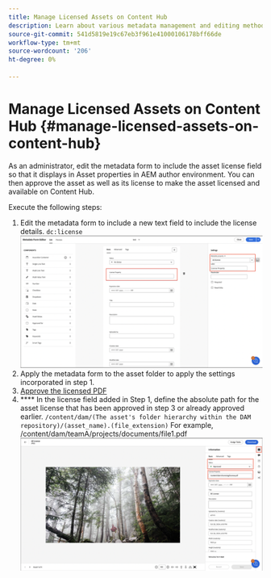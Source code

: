 ```yaml
---
title: Manage Licensed Assets on Content Hub
description: Learn about various metadata management and editing methods
source-git-commit: 541d5819e19c67eb3f961e41000106178bff66de
workflow-type: tm+mt
source-wordcount: '206'
ht-degree: 0%

---
```



# Manage Licensed Assets on Content Hub {#manage-licensed-assets-on-content-hub}

As an administrator, edit the metadata form to include the asset license field so that it displays in Asset properties in AEM author environment. You can then approve the asset as well as its license to make the asset licensed and available on Content Hub.

Execute the following steps:

1. Edit the metadata form to include a new text field to include the license details. `dc:license` [](/help/assets/metadata-assets-view.md#metadata-forms)
   ![](/help/assets/assets/metadata-form-edit.png)
1. Apply the metadata form to the asset folder to apply the settings incorporated in step 1. [](/help/assets/metadata-assets-view.md#metadata-forms)
1. [Approve the licensed PDF](/help/assets/manage-organize-assets-view.md#set-asset-status)
1. **** In the license field added in Step 1, define the absolute path for the asset license that has been approved in step 3 or already approved earlier. `/content/dam/(The asset's folder hierarchy within the DAM repository)/(asset_name).(file_extension)` For example, /content/dam/teamA/projects/documents/file1.pdf
   ![](/help/assets/assets/absolute-path.png)


